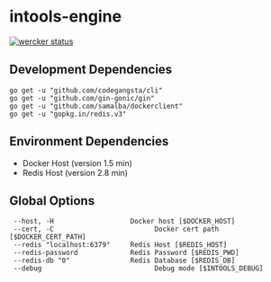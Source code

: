 # intools-engine

[![wercker status](https://app.wercker.com/status/f3795ac31ee708a4ca07500d98870470/m "wercker status")](https://app.wercker.com/project/bykey/f3795ac31ee708a4ca07500d98870470)

## Development Dependencies
````
go get -u "github.com/codegangsta/cli"
go get -u "github.com/gin-gonic/gin"
go get -u "github.com/samalba/dockerclient"
go get -u "gopkg.in/redis.v3"
````

## Environment Dependencies
 - Docker Host (version 1.5 min)
 - Redis Host (version 2.8 min)

## Global Options
````
 --host, -H                   Docker host [$DOCKER_HOST]
 --cert, -C 			            Docker cert path [$DOCKER_CERT_PATH]
 --redis "localhost:6379"     Redis Host [$REDIS_HOST]
 --redis-password             Redis Password [$REDIS_PWD]
 --redis-db "0"               Redis Database [$REDIS_DB]
 --debug 			                Debug mode [$INTOOLS_DEBUG]
````

